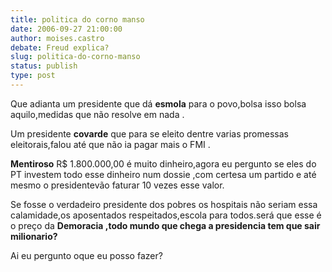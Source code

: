 ```yaml
---
title: politica do corno manso
date: 2006-09-27 21:00:00
author: moises.castro
debate: Freud explica?
slug: politica-do-corno-manso
status: publish 
type: post
---
```


Que adianta um presidente que dá **esmola** para o povo,bolsa isso bolsa aquilo,medidas que não resolve em nada .


Um presidente **covarde** que para se eleito dentre varias promessas eleitorais,falou até que não ia pagar mais o FMI .


**Mentiroso** R$ 1.800.000,00 é muito dinheiro,agora eu pergunto se eles do PT investem todo esse dinheiro num dossie ,com certesa um partido e até mesmo o presidentevão faturar 10 vezes esse valor.


Se fosse o verdadeiro presidente dos pobres os hospitais não seriam essa calamidade,os aposentados respeitados,escola para todos.será que esse é o preço da **Demoracia ,todo mundo que chega a presidencia tem que sair milionario?**


Ai eu pergunto oque eu posso fazer?


